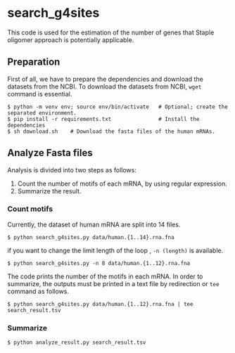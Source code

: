 # search_g4sites

This code is used for the estimation of the number of genes that Staple oligomer approach is potentially applicable.

## Preparation

First of all, we have to prepare the dependencies and download the datasets from the NCBI.
To download the datasets from NCBI, `wget` command is essential.

```
$ python -m venv env; source env/bin/activate	# Optional; create the separated environment.
$ pip install -r requirements.txt				# Install the dependencies
$ sh download.sh	# Download the fasta files of the human mRNAs.
```

## Analyze Fasta files

Analysis is divided into two steps as follows:

1. Count the number of motifs of each mRNA, by using regular expression.
2. Summarize the result.

### Count motifs

Currently, the dataset of human mRNA are split into 14 files.

```
$ python search_g4sites.py data/human.{1..14}.rna.fna 
```

if you want to change the limit length of the loop , `-n (length)` is available.

```
$ python search_g4sites.py -n 8 data/human.{1..12}.rna.fna
```

The code prints the number of the motifs in each mRNA. 
In order to summarize, the outputs must be printed in a text file by redirection or `tee` command as follows.

```
$ python search_g4sites.py data/human.{1..12}.rna.fna | tee search_result.tsv
``` 

### Summarize


```
$ python analyze_result.py search_result.tsv
```
